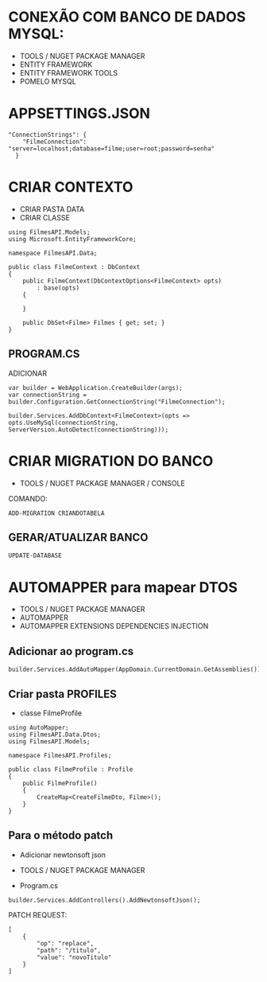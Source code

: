 # CONEXÃO COM BANCO DE DADOS MYSQL:

- TOOLS / NUGET PACKAGE MANAGER
- ENTITY FRAMEWORK
- ENTITY FRAMEWORK TOOLS
- POMELO MYSQL

# APPSETTINGS.JSON

```
"ConnectionStrings": {
    "FilmeConnection": "server=localhost;database=filme;user=root;password=senha"
  }
```

# CRIAR CONTEXTO

- CRIAR PASTA DATA
- CRIAR CLASSE

```
using FilmesAPI.Models;
using Microsoft.EntityFrameworkCore;

namespace FilmesAPI.Data;

public class FilmeContext : DbContext
{
    public FilmeContext(DbContextOptions<FilmeContext> opts)
        : base(opts)
    {

    }

    public DbSet<Filme> Filmes { get; set; }
}
```

## PROGRAM.CS

ADICIONAR

```
var builder = WebApplication.CreateBuilder(args);
var connectionString = builder.Configuration.GetConnectionString("FilmeConnection");

builder.Services.AddDbContext<FilmeContext>(opts =>
opts.UseMySql(connectionString, ServerVersion.AutoDetect(connectionString)));
```

# CRIAR MIGRATION DO BANCO

- TOOLS / NUGET PACKAGE MANAGER / CONSOLE

COMANDO:

```
ADD-MIGRATION CRIANDOTABELA
```

## GERAR/ATUALIZAR BANCO

```
UPDATE-DATABASE
```

# AUTOMAPPER para mapear DTOS

- TOOLS / NUGET PACKAGE MANAGER
- AUTOMAPPER
- AUTOMAPPER EXTENSIONS DEPENDENCIES INJECTION

## Adicionar ao program.cs

```
builder.Services.AddAutoMapper(AppDomain.CurrentDomain.GetAssemblies());
```

## Criar pasta PROFILES

- classe FilmeProfile

```
using AutoMapper;
using FilmesAPI.Data.Dtos;
using FilmesAPI.Models;

namespace FilmesAPI.Profiles;

public class FilmeProfile : Profile
{
    public FilmeProfile()
    {
        CreateMap<CreateFilmeDto, Filme>();
    }
}
```

## Para o método patch

- Adicionar newtonsoft json

- TOOLS / NUGET PACKAGE MANAGER

- Program.cs

```
builder.Services.AddControllers().AddNewtonsoftJson();
```

PATCH REQUEST:

```
[
    {
        "op": "replace",
        "path": "/titulo",
        "value": "novoTitulo"
    }
]
```
